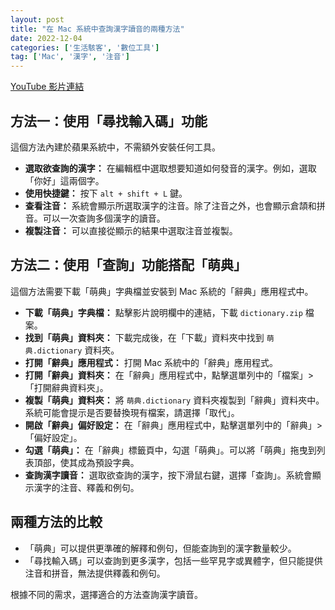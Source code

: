 ```yaml
---
layout: post
title: "在 Mac 系統中查詢漢字讀音的兩種方法"
date: 2022-12-04
categories: ['生活駭客', '數位工具']
tag: ['Mac', '漢字', '注音']
---
```


[YouTube 影片連結](https://youtu.be/BikrLI8vtDQ)

## 方法一：使用「尋找輸入碼」功能

這個方法內建於蘋果系統中，不需額外安裝任何工具。

- **選取欲查詢的漢字：** 在編輯框中選取想要知道如何發音的漢字。例如，選取「你好」這兩個字。
- **使用快捷鍵：** 按下 `alt + shift + L` 鍵。
- **查看注音：** 系統會顯示所選取漢字的注音。除了注音之外，也會顯示倉頡和拼音。可以一次查詢多個漢字的讀音。
- **複製注音：** 可以直接從顯示的結果中選取注音並複製。

## 方法二：使用「查詢」功能搭配「萌典」

這個方法需要下載「萌典」字典檔並安裝到 Mac 系統的「辭典」應用程式中。

- **下載「萌典」字典檔：** 點擊影片說明欄中的連結，下載 `dictionary.zip` 檔案。
- **找到「萌典」資料夾：** 下載完成後，在「下載」資料夾中找到 `萌典.dictionary` 資料夾。
- **打開「辭典」應用程式：** 打開 Mac 系統中的「辭典」應用程式。
- **打開「辭典」資料夾：** 在「辭典」應用程式中，點擊選單列中的「檔案」>「打開辭典資料夾」。
- **複製「萌典」資料夾：** 將 `萌典.dictionary` 資料夾複製到「辭典」資料夾中。系統可能會提示是否要替換現有檔案，請選擇「取代」。
- **開啟「辭典」偏好設定：** 在「辭典」應用程式中，點擊選單列中的「辭典」>「偏好設定」。
- **勾選「萌典」：** 在「辭典」標籤頁中，勾選「萌典」。可以將「萌典」拖曳到列表頂部，使其成為預設字典。
- **查詢漢字讀音：** 選取欲查詢的漢字，按下滑鼠右鍵，選擇「查詢」。系統會顯示漢字的注音、釋義和例句。

## 兩種方法的比較

- 「萌典」可以提供更準確的解釋和例句，但能查詢到的漢字數量較少。
- 「尋找輸入碼」可以查詢到更多漢字，包括一些罕見字或異體字，但只能提供注音和拼音，無法提供釋義和例句。

根據不同的需求，選擇適合的方法查詢漢字讀音。
